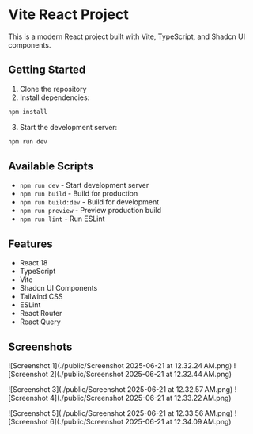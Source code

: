 # Vite React Project

This is a modern React project built with Vite, TypeScript, and Shadcn UI components.

## Getting Started

1. Clone the repository
2. Install dependencies:
```bash
npm install
```

3. Start the development server:
```bash
npm run dev
```

## Available Scripts

- `npm run dev` - Start development server
- `npm run build` - Build for production
- `npm run build:dev` - Build for development
- `npm run preview` - Preview production build
- `npm run lint` - Run ESLint

## Features

- React 18
- TypeScript
- Vite
- Shadcn UI Components
- Tailwind CSS
- ESLint
- React Router
- React Query

## Screenshots

![Screenshot 1](./public/Screenshot 2025-06-21 at 12.32.24 AM.png) ![Screenshot 2](./public/Screenshot 2025-06-21 at 12.32.44 AM.png)

![Screenshot 3](./public/Screenshot 2025-06-21 at 12.32.57 AM.png) ![Screenshot 4](./public/Screenshot 2025-06-21 at 12.33.22 AM.png)

![Screenshot 5](./public/Screenshot 2025-06-21 at 12.33.56 AM.png) ![Screenshot 6](./public/Screenshot 2025-06-21 at 12.34.09 AM.png)
